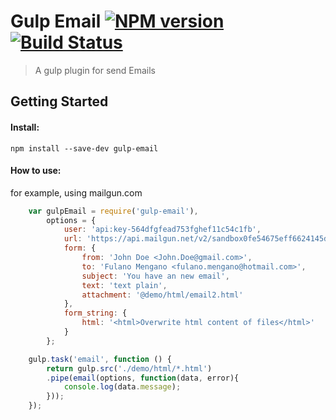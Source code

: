 
# Gulp Email [![NPM version][npm-image]][npm-url] [![Build Status][travis-image]][travis-url]

> A gulp plugin for send Emails


## Getting Started

#### Install:

```
npm install --save-dev gulp-email
```

#### How to use:

for example, using mailgun.com

```javascript
    var gulpEmail = require('gulp-email'),
        options = {
            user: 'api:key-564dfgfead753fghef11c54c1fb',
        	url: 'https://api.mailgun.net/v2/sandbox0fe54675eff6624145da45.mailgun.org/messages',
        	form: {
        		from: 'John Doe <John.Doe@gmail.com>',
        		to: 'Fulano Mengano <fulano.mengano@hotmail.com>',
        		subject: 'You have an new email',
        		text: 'text plain',
        		attachment: '@demo/html/email2.html'
        	},
        	form_string: {
        		html: '<html>Overwrite html content of files</html>'
        	}
        };

    gulp.task('email', function () {
        return gulp.src('./demo/html/*.html')
    	.pipe(email(options, function(data, error){
    		console.log(data.message);
    	}));
    });
```

[npm-url]: https://www.npmjs.org/package/gulp-email
[npm-image]: http://img.shields.io/npm/v/gulp-email.svg

[travis-url]: https://travis-ci.org/jansanchez/gulp-email
[travis-image]: http://img.shields.io/travis/jansanchez/gulp-email.svg


